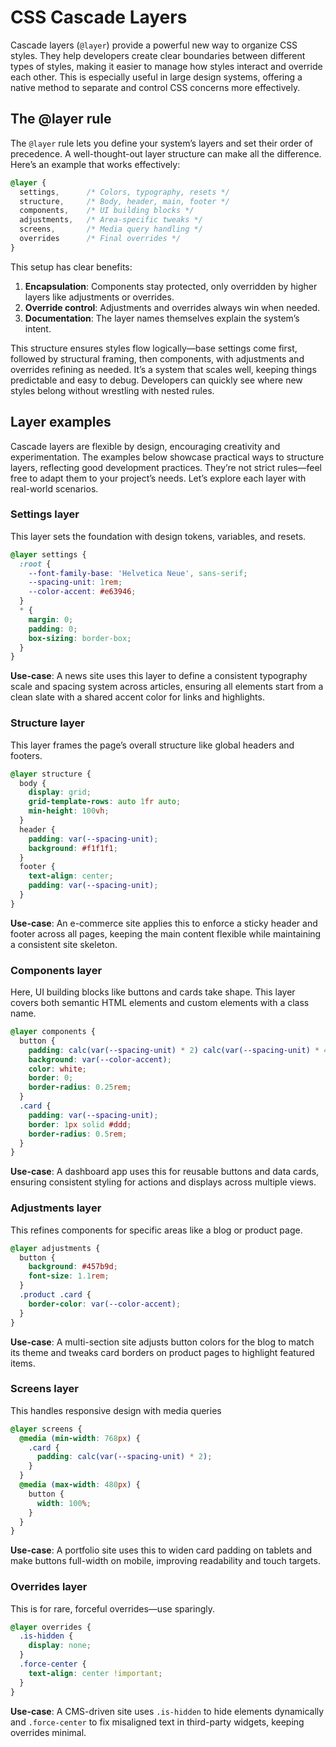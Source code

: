
# CSS Cascade Layers
Cascade layers (`@layer`) provide a powerful new way to organize CSS styles. They help developers create clear boundaries between different types of styles, making it easier to manage how styles interact and override each other. This is especially useful in large design systems, offering a native method to separate and control CSS concerns more effectively.

## The @layer rule
The `@layer` rule lets you define your system’s layers and set their order of precedence. A well-thought-out layer structure can make all the difference. Here’s an example that works effectively:

```css
@layer {
  settings,      /* Colors, typography, resets */
  structure,     /* Body, header, main, footer */
  components,    /* UI building blocks */
  adjustments,   /* Area-specific tweaks */
  screens,       /* Media query handling */
  overrides      /* Final overrides */
}
```

This setup has clear benefits:
1. **Encapsulation**: Components stay protected, only overridden by higher layers like adjustments or overrides.
2. **Override control**: Adjustments and overrides always win when needed.
3. **Documentation**: The layer names themselves explain the system’s intent.

This structure ensures styles flow logically—base settings come first, followed by structural framing, then components, with adjustments and overrides refining as needed. It’s a system that scales well, keeping things predictable and easy to debug. Developers can quickly see where new styles belong without wrestling with nested rules.


## Layer examples
Cascade layers are flexible by design, encouraging creativity and experimentation. The examples below showcase practical ways to structure layers, reflecting good development practices. They’re not strict rules—feel free to adapt them to your project’s needs. Let’s explore each layer with real-world scenarios.


### Settings layer
This layer sets the foundation with design tokens, variables, and resets.

```css
@layer settings {
  :root {
    --font-family-base: 'Helvetica Neue', sans-serif;
    --spacing-unit: 1rem;
    --color-accent: #e63946;
  }
  * {
    margin: 0;
    padding: 0;
    box-sizing: border-box;
  }
}
```
**Use-case**: A news site uses this layer to define a consistent typography scale and spacing system across articles, ensuring all elements start from a clean slate with a shared accent color for links and highlights.


### Structure layer
This layer frames the page’s overall structure like global headers and footers.

```css
@layer structure {
  body {
    display: grid;
    grid-template-rows: auto 1fr auto;
    min-height: 100vh;
  }
  header {
    padding: var(--spacing-unit);
    background: #f1f1f1;
  }
  footer {
    text-align: center;
    padding: var(--spacing-unit);
  }
}
```
**Use-case**: An e-commerce site applies this to enforce a sticky header and footer across all pages, keeping the main content flexible while maintaining a consistent site skeleton.


### Components layer
Here, UI building blocks like buttons and cards take shape. This layer covers both semantic HTML elements and custom elements with a class name.

```css
@layer components {
  button {
    padding: calc(var(--spacing-unit) * 2) calc(var(--spacing-unit) * 4);
    background: var(--color-accent);
    color: white;
    border: 0;
    border-radius: 0.25rem;
  }
  .card {
    padding: var(--spacing-unit);
    border: 1px solid #ddd;
    border-radius: 0.5rem;
  }
}
```
**Use-case**: A dashboard app uses this for reusable buttons and data cards, ensuring consistent styling for actions and displays across multiple views.


### Adjustments layer
This refines components for specific areas like a blog or product page.
```css
@layer adjustments {
  button {
    background: #457b9d;
    font-size: 1.1rem;
  }
  .product .card {
    border-color: var(--color-accent);
  }
}
```
**Use-case**: A multi-section site adjusts button colors for the blog to match its theme and tweaks card borders on product pages to highlight featured items.


### Screens layer
This handles responsive design with media queries

```css
@layer screens {
  @media (min-width: 768px) {
    .card {
      padding: calc(var(--spacing-unit) * 2);
    }
  }
  @media (max-width: 480px) {
    button {
      width: 100%;
    }
  }
}
```
**Use-case**: A portfolio site uses this to widen card padding on tablets and make buttons full-width on mobile, improving readability and touch targets.


### Overrides layer
This is for rare, forceful overrides—use sparingly.
```css
@layer overrides {
  .is-hidden {
    display: none;
  }
  .force-center {
    text-align: center !important;
  }
}
```

**Use-case**: A CMS-driven site uses `.is-hidden` to hide elements dynamically and `.force-center` to fix misaligned text in third-party widgets, keeping overrides minimal.


